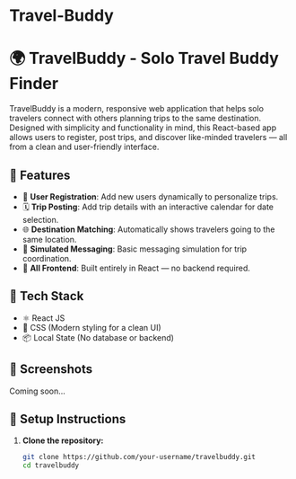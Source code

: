 # Travel-Buddy
# 🌍 TravelBuddy - Solo Travel Buddy Finder

TravelBuddy is a modern, responsive web application that helps solo travelers connect with others planning trips to the same destination. Designed with simplicity and functionality in mind, this React-based app allows users to register, post trips, and discover like-minded travelers — all from a clean and user-friendly interface.

## 🚀 Features

- 🔐 **User Registration**: Add new users dynamically to personalize trips.
- 🗓️ **Trip Posting**: Add trip details with an interactive calendar for date selection.
- 🌐 **Destination Matching**: Automatically shows travelers going to the same location.
- 💬 **Simulated Messaging**: Basic messaging simulation for trip coordination.
- 🧭 **All Frontend**: Built entirely in React — no backend required.

## 🎨 Tech Stack

- ⚛️ React JS
- 💅 CSS (Modern styling for a clean UI)
- 📦 Local State (No database or backend)

## 📸 Screenshots

Coming soon...

## 🔧 Setup Instructions

1. **Clone the repository:**

   ```bash
   git clone https://github.com/your-username/travelbuddy.git
   cd travelbuddy
